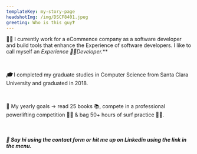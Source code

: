 ```yaml
---
templateKey: my-story-page
headshotImg: /img/DSCF8401.jpeg
greeting: Who is this guy❓
---
```

👨‍💻 I currently work for a eCommence company as a software developer and build tools that enhance the Experience of software developers. I like to call myself an ***Experience* 🧙‍♂️*Developer.*** &nbsp;

&nbsp;

***🎓*** I completed my graduate studies in Computer Science from Santa Clara University and graduated in 2018. &nbsp;

&nbsp;

💪 My yearly goals -> read 25 books 📚, compete in a professional powerlifting competition 🏋️‍♂️ & bag 50+ hours of surf practice 🏄‍♂️. &nbsp;

&nbsp;

##### *🤙 Say hi using the contact form or hit me up on Linkedin using the link in the menu.*